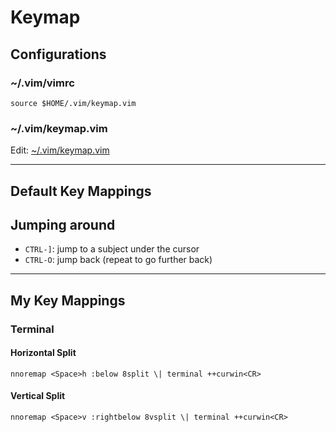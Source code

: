 # Keymap

## Configurations

### ~/.vim/vimrc

```vim
source $HOME/.vim/keymap.vim
```

### ~/.vim/keymap.vim

Edit: [~/.vim/keymap.vim](/keymap.vim)

---

## Default Key Mappings

## Jumping around

- `CTRL-]`: jump to a subject under the cursor
- `CTRL-O`: jump back (repeat to go further back)

---

## My Key Mappings

### Terminal

#### Horizontal Split

```vim
nnoremap <Space>h :below 8split \| terminal ++curwin<CR>
```

#### Vertical Split

```vim
nnoremap <Space>v :rightbelow 8vsplit \| terminal ++curwin<CR>
```

